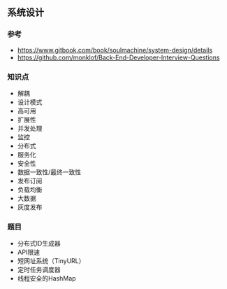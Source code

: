 ## 系统设计

### 参考
- https://www.gitbook.com/book/soulmachine/system-design/details
- https://github.com/monklof/Back-End-Developer-Interview-Questions

### 知识点
- 解耦
- 设计模式
- 高可用
- 扩展性
- 并发处理
- 监控
- 分布式
- 服务化
- 安全性
- 数据一致性/最终一致性
- 发布订阅
- 负载均衡
- 大数据
- 灰度发布

### 题目
- 分布式ID生成器
- API限速
- 短网址系统（TinyURL）
- 定时任务调度器
- 线程安全的HashMap

